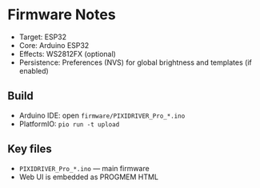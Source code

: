 # Firmware Notes

- Target: ESP32
- Core: Arduino ESP32
- Effects: WS2812FX (optional)
- Persistence: Preferences (NVS) for global brightness and templates (if enabled)

## Build
- Arduino IDE: open `firmware/PIXIDRIVER_Pro_*.ino`
- PlatformIO: `pio run -t upload`

## Key files
- `PIXIDRIVER_Pro_*.ino` — main firmware
- Web UI is embedded as PROGMEM HTML